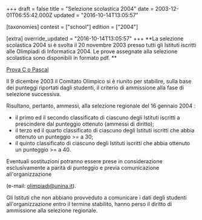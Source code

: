+++
draft = false
title = "Selezione scolastica 2004"
date = 2003-12-01T06:55:42.000Z
updated = "2016-10-14T13:05:57"

[taxonomies]
contest = ["school"]
edition = ["2004"]

[extra]
override_updated = "2016-10-14T13:05:57"
+++
**La selezione scolastica 2004 si è svolta il 20 novembre 2003 presso tutti gli Istituti iscritti alle Olimpiadi di Informatica 2004. Le prove assegnate alla selezione scolastica sono disponibili in formato pdf.
**
<!-- more -->

[Prova C o Pascal](/oldsite/65/prove%20C-Pascal.pdf)

<div style="text-align: center;">

</div>

Il 9 dicembre 2003 il Comitato Olimpico si è riunito per stabilire, sulla base dei punteggi riportati dagli studenti, il criterio di ammissione alla fase di selezione successiva.

Risultano, pertanto, ammessi, alla selezione regionale del 16 gennaio 2004 :

- il primo ed il secondo classificato di ciascuno degli Istituti iscritti a prescindere dal punteggio ottenuto (ammessi di diritto);
- il terzo ed il quarto classificato di ciascuno degli Istituti iscritti che abbia ottenuto un punteggio >= a 30;
- il quinto classificato di ciascuno degli Istituti iscritti che abbia ottenuto un punteggio >= a 40.

Eventuali sostituzioni potranno essere prese in considerazione esclusivamente a parità di punteggio e previa comunicazione all'organizzazione

(e-mail: [olimpiadi@unina.it](mailto:olimpiadi@unina.it)).

Gli Istituti che non abbiano provveduto a comunicare i dati degli studenti all'organizzazione entro il termine stabilito, hanno perso il diritto di ammissione alla selezione regionale.

